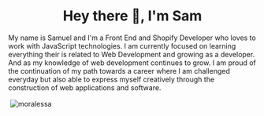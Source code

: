 <h1 align="center">Hey there 👋, I'm Sam</h1>
<p align="left">My name is Samuel and I'm a Front End and Shopify Developer who loves to work with JavaScript technologies. I am currently focused on learning everything their is related to Web Development and growing as a developer. And as my knowledge of web development continues to grow. I am proud of the continuation of my path towards a career where I am challenged everyday but also able to express myself creatively through the construction of web applications and software.</p>

<p>&nbsp;<img align="center" src="https://github-readme-stats.vercel.app/api?username=moralessa&show_icons=true&locale=en&theme=dracula" alt="moralessa" /></p>
